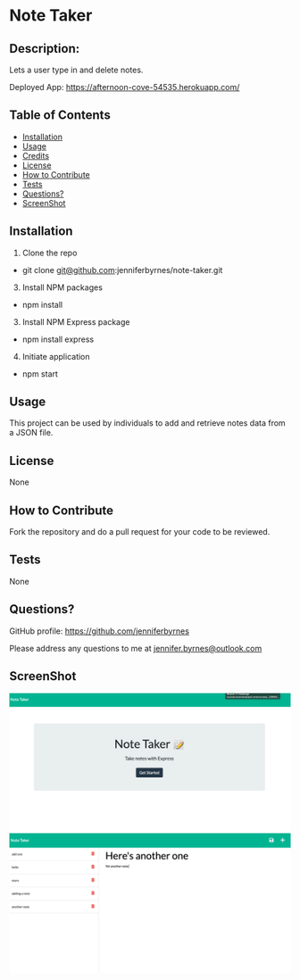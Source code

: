 # Note Taker

## Description:

Lets a user type in and delete notes.

Deployed App: https://afternoon-cove-54535.herokuapp.com/

## Table of Contents

- [Installation](#installation)
- [Usage](#usage)
- [Credits](#credits)
- [License](#license)
- [How to Contribute](#How-to-Contribute)
- [Tests](#Tests)
- [Questions?](#Questions)
- [ScreenShot](#ScreenShot)

## Installation

1. Clone the repo
 - git clone git@github.com:jenniferbyrnes/note-taker.git
3. Install NPM packages
 - npm install
3. Install NPM Express package
 - npm install express
4. Initiate application
 - npm start


## Usage

This project can be used by individuals to add and retrieve notes data from a JSON file.

## License

None

## How to Contribute

Fork the repository and do a pull request for your code to be reviewed.

## Tests

None 

## Questions?

GitHub profile: https://github.com/jenniferbyrnes

Please address any questions to me at jennifer.byrnes@outlook.com

## ScreenShot

![Note Taker Opening Screen](images/ScreenShot1.png)
![Note Taker Main Screen](images/ScreenShot2.png)

  
  
